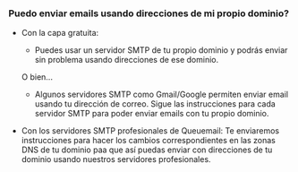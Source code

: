 
### Puedo enviar emails usando direcciones de mi propio dominio?


* Con la capa gratuita: 

    - Puedes usar un servidor SMTP de tu propio dominio y podrás enviar sin problema usando direcciones de ese dominio.

    O bien...

    - Algunos servidores SMTP como Gmail/Google permiten enviar email usando tu dirección de correo. Sigue las instrucciones para cada servidor SMTP para poder enviar emails con tu propio dominio.


* Con los servidores SMTP profesionales de Queuemail: Te enviaremos instrucciones para hacer los cambios correspondientes en las zonas DNS de tu dominio paa que así puedas enviar con direcciones de tu dominio usando nuestros servidores profesionales.


